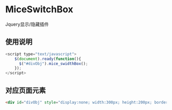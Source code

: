 # MiceSwitchBox
Jquery显示/隐藏插件

## 使用说明
```javascript
<script type="text/javascript">
    $(document).ready(function(){
      $("#divObj").mice_swidthBox();
    });
</script>
```

## 对应页面元素
```html
<div id="divObj" style="display:none; width:300px; height:200px; border: 1px solid #000000;">
```
